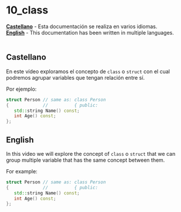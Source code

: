 # 10_class

[**Castellano**](#Castellano) - Esta documentación se realiza en varios idiomas.</br>
[**English**](#English) - This documentation has been written in multiple languages.</br></br>


## Castellano
En este vídeo exploramos el concepto de `class` o `struct` con el cual podremos agrupar variables que tengan relación entre sí.

Por ejemplo:
```cpp
struct Person // same as: class Person
{             //          { public:
   std::string Name() const;
   int Age() const;
};
```


## English
In this video we will explore the concept of `class` o `struct` that we can group multiple variable that has the same concept between them.

For example:
```cpp
struct Person // same as: class Person
{             //          { public:
   std::string Name() const;
   int Age() const;
};
```
